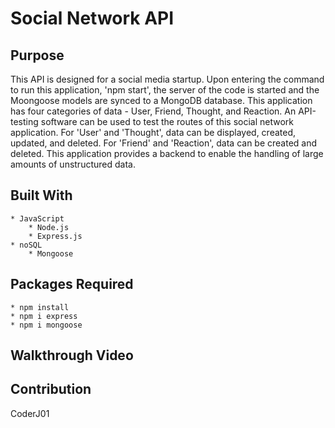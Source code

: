 # Social Network API

## Purpose
This API is designed for a social media startup. Upon entering the command to run this application, 'npm start', the server of the code is started and the Moongoose models are synced to a MongoDB database. This application has four categories of data - User, Friend, Thought, and Reaction. An API-testing software can be used to test the routes of this social network application. For 'User' and 'Thought', data can be displayed, created, updated, and deleted. For 'Friend' and 'Reaction', data can be created and deleted. This application provides a backend to enable the handling of large amounts of unstructured data. 

## Built With
    * JavaScript
        * Node.js
        * Express.js
    * noSQL
        * Mongoose

## Packages Required
    * npm install
    * npm i express
    * npm i mongoose

## Walkthrough Video
<!-- [Video](./assets/videos/social-network-API.mp4) -->

## Contribution
CoderJ01 